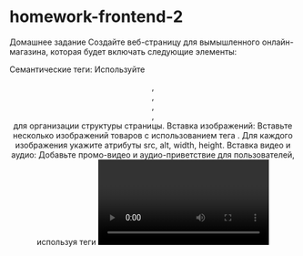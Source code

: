 # homework-frontend-2
Домашнее задание
Создайте веб-страницу для вымышленного онлайн-магазина, которая будет включать следующие элементы:

Семантические теги:
Используйте <header>, <footer>, <article>, <section>, <nav> для организации структуры страницы.
Вставка изображений:
Вставьте несколько изображений товаров с использованием тега <img>. Для каждого изображения укажите атрибуты src, alt, width, height.
Вставка видео и аудио:
Добавьте промо-видео и аудио-приветствие для пользователей, используя теги <video> и <audio> с атрибутами controls и src.
Создание таблиц:
Создайте таблицу, отображающую список товаров с колонками "Название", "Цена", "Описание". Используйте <table>, <tr>, <td>, <th>, <caption>.
Формы:
Создайте форму для обратной связи с пользователями, используя теги <form>, <input>, <textarea>, <button>, <select>, <option>. Включите текстовые поля для имени, электронной почты и сообщений, а также выпадающие списки для выбора категории запроса.
Глобальные атрибуты:
Используйте атрибуты id, class.
